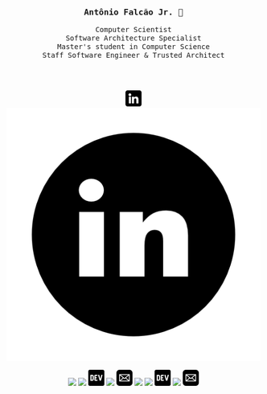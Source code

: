 <h3 align='center'><samp><strong>Antônio Falcão Jr.</strong> 👋</samp></h3>
<p align='center'> <samp>Computer Scientist <br> Software Architecture Specialist <br> Master's student in Computer Science <br> Staff Software Engineer & Trusted Architect </samp></p>

<br><br>

<div align='center'>  

[![](img/linkedin.png#gh-dark-mode-only)](https://br.linkedin.com/)
[![](img/linkedinicon-light.png#gh-light-mode-only)](https://br.linkedin.com/)

[![](img/medio.png#gh-dark-mode-only)](https://antoniofalcaojr.medium.com/)
[![](img/estouro-de-pilha.png#gh-dark-mode-only)](https://stackoverflow.com/story/antoniofalcao/)
[![](img/dev.png#gh-dark-mode-only)](https://dev.to/antoniofalcao/)
[![](img/external.png#gh-dark-mode-only)](https://antoniofalcao.github.io/)
[![](img/mail.png#gh-dark-mode-only)](mailto:arfj@edu.univali.br)
[![](img/medio.png#gh-light-mode-only)](https://antoniofalcaojr.medium.com/)
[![](img/estouro-de-pilha.png#gh-light-mode-only)](https://stackoverflow.com/story/antoniofalcao/)
[![](img/dev.png#gh-light-mode-only)](https://dev.to/antoniofalcao/)
[![](img/external.png#gh-light-mode-only)](https://antoniofalcao.github.io/)
[![](img/mail.png#gh-light-mode-only)](mailto:arfj@edu.univali.br)

</div>

